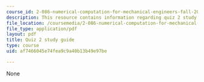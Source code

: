 ```yaml
---
course_id: 2-086-numerical-computation-for-mechanical-engineers-fall-2012
description: This resource contains information regarding quiz 2 study guide.
file_location: /coursemedia/2-086-numerical-computation-for-mechanical-engineers-fall-2012/af7466045e74fea9c9a40b13b49e97be_MIT2_086F12_quiz2_study.pdf
file_type: application/pdf
layout: pdf
title: Quiz 2 study guide
type: course
uid: af7466045e74fea9c9a40b13b49e97be

---
```

None
